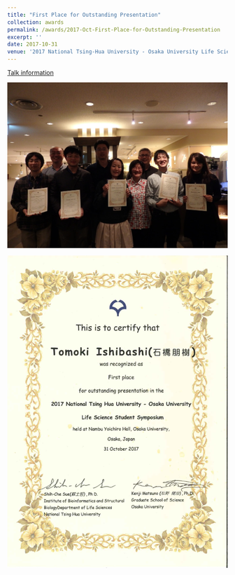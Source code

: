 ```yaml
---
title: "First Place for Outstanding Presentation"
collection: awards
permalink: /awards/2017-Oct-First-Place-for-Outstanding-Presentation
excerpt: ''
date: 2017-10-31
venue: '2017 National Tsing-Hua University - Osaka University Life Science Student Symposium'
---
```


[Talk information](talks/2017-11-01-oral)

![Award Ceremony](/images/2017-TsingHua-AwardCeremony.JPG)

![Certification](/images/20171031-FirstPrizeCert.jpg)
